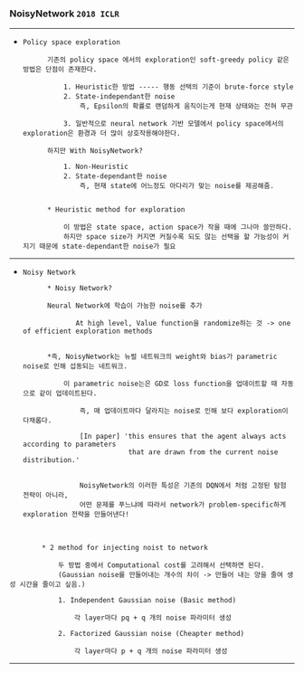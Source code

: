 ### NoisyNetwork `2018 ICLR`

---

- `Policy space exploration`

        
            기존의 policy space 에서의 exploration인 soft-greedy policy 같은 방법은 단점이 존재한다.

                1. Heuristic한 방법 ----- 행동 선택의 기준이 brute-force style
                2. State-independant한 noise
                    즉, Epsilon의 확률로 랜덤하게 움직이는게 현재 상태와는 전혀 무관

                3. 일반적으로 neural network 기반 모델에서 policy space에서의 exploration은 환경과 더 많이 상호작용해야한다.

            하지만 With NoisyNetwork?

                1. Non-Heuristic
                2. State-dependant한 noise
                    즉, 현재 state에 어느정도 아다리가 맞는 noise를 제공해줌.            


            * Heuristic method for exploration 
            
                이 방법은 state space, action space가 작을 때에 그나마 쓸만하다.
                하지만 space size가 커지면 커질수록 되도 않는 선택을 할 가능성이 커지기 때문에 state-dependant한 noise가 필요


---

- `Noisy Network`


            * Noisy Network?

            Neural Network에 학습이 가능한 noise를 추가
 
                   At high level, Value function을 randomize하는 것 -> one of efficient exploration methods


            *즉, NoisyNetwork는 뉴럴 네트워크의 weight와 bias가 parametric noise로 인해 섭동되는 네트워크.

                이 parametric noise는은 GD로 loss function을 업데이트할 때 자동으로 같이 업데이트된다.

                    즉, 매 업데이트마다 달라지는 noise로 인해 보다 exploration이 다채롭다.

                    [In paper] 'this ensures that the agent always acts according to parameters 
                                that are drawn from the current noise distribution.' 
    

                    NoisyNetwork의 이러한 특성은 기존의 DQN에서 처럼 고정된 탐험 전략이 아니라,
                    어떤 문제를 푸느냐에 따라서 network가 problem-specific하게 exploration 전략을 만들어낸다!
<br>


            * 2 method for injecting noist to network

                두 방법 중에서 Computational cost를 고려해서 선택하면 된다.
                (Gaussian noise를 만들어내는 개수의 차이 -> 만들어 내는 양을 줄여 생성 시간을 줄이고 싶음.)

                1. Independent Gaussian noise (Basic method)
    
                    각 layer마다 pq + q 개의 noise 파라미터 생성
    
                2. Factorized Gaussian noise (Cheapter method)
    
                    각 layer마다 p + q 개의 noise 파라미터 생성
    
    

                
                

            
        


---


